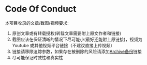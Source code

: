 # Code Of Conduct

本项目收录的文章/截图/视频要求:

1. 原创文章或有转载授权(转载文章需要附上原文作者和链接)
2. 截图应该在保证清晰的情况下尽可能小(最好还能附上原链接)，视频为 Youtube 或其他视频平台链接（不建议直接上传视频）
3. 链接请移除追踪参数，如果存在被删除的风险请添加[Archive备份](Archive备份相关.md)链接
4. 尽可能保证时效性和真实性
